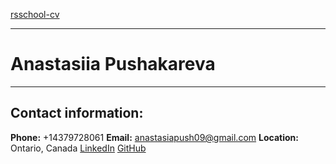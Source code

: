 [rsschool-cv]()

*******

# Anastasiia Pushakareva

******
## Contact information:

**Phone:** +14379728061
**Email:** anastasiapush09@gmail.com
**Location:** Ontario, Canada
[LinkedIn](https://www.linkedin.com/in/anastasiiapushkareva/)
[GitHub](https://github.com/AnastasiiaPushkarev)
